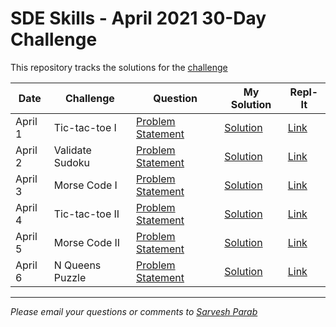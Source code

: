 # SDE Skills - April 2021 30-Day Challenge

This repository tracks the solutions for the [challenge](https://beta.sdeskills.com/30day-challenge/)

|Date|Challenge|Question|My Solution|Repl-It|
| ----- | ----- | ----- | ----- | ----- |
|April 1|Tic-tac-toe I|[Problem Statement](https://beta.sdeskills.com/30day-challenge/day1)|[Solution](TicTacToe1/src/com/sarveshparab/Main.java)|[Link](https://replit.com/join/vaupwsth-sarveshsparab)|
|April 2|Validate Sudoku|[Problem Statement](https://beta.sdeskills.com/30day-challenge/day2)|[Solution](ValidateSudoku/src/com/sarveshparab/Main.java)|[Link](https://replit.com/join/vfkbtarr-sarveshsparab)|
|April 3|Morse Code I|[Problem Statement](https://beta.sdeskills.com/30day-challenge/day3)|[Solution](MorseCode/src/com/sarveshparab/Main.java)|[Link](https://replit.com/join/uarafwjj-sarveshsparab)|
|April 4|Tic-tac-toe II|[Problem Statement](https://beta.sdeskills.com/30day-challenge/day4)|[Solution](TicTacToe2/src/com/sarveshparab/Main.java)|[Link](https://replit.com/join/flktfgay-sarveshsparab)|
|April 5|Morse Code II|[Problem Statement](https://beta.sdeskills.com/30day-challenge/day5)|[Solution](MorseCode/src/com/sarveshparab/Main.java)|[Link](https://replit.com/join/uarafwjj-sarveshsparab)|
|April 6|N Queens Puzzle|[Problem Statement](https://beta.sdeskills.com/30day-challenge/day6)|[Solution](NQueens/src/com/sarveshparab/Main.java)|[Link](https://replit.com/join/ebvnevcj-sarveshsparab)|
---
_Please email your questions or comments to [Sarvesh Parab](http://www.sarveshparab.com/)_